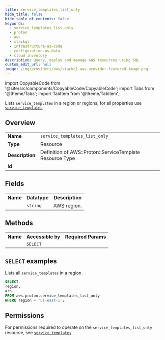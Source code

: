 ```yaml
---
title: service_templates_list_only
hide_title: false
hide_table_of_contents: false
keywords:
  - service_templates_list_only
  - proton
  - aws
  - stackql
  - infrastructure-as-code
  - configuration-as-data
  - cloud inventory
description: Query, deploy and manage AWS resources using SQL
custom_edit_url: null
image: /img/providers/aws/stackql-aws-provider-featured-image.png
---
```


import CopyableCode from '@site/src/components/CopyableCode/CopyableCode';
import Tabs from '@theme/Tabs';
import TabItem from '@theme/TabItem';

Lists <code>service_templates</code> in a region or regions, for all properties use <a href="/providers/aws/serviceName/service_templates/"><code>service_templates</code></a>

## Overview
<table><tbody>
<tr><td><b>Name</b></td><td><code>service_templates_list_only</code></td></tr>
<tr><td><b>Type</b></td><td>Resource</td></tr>
<tr><td><b>Description</b></td><td>Definition of AWS::Proton::ServiceTemplate Resource Type</td></tr>
<tr><td><b>Id</b></td><td><CopyableCode code="aws.proton.service_templates_list_only" /></td></tr>
</tbody></table>

## Fields
<table><tbody><tr><th>Name</th><th>Datatype</th><th>Description</th></tr><tr><td><CopyableCode code="region" /></td><td><code>string</code></td><td>AWS region.</td></tr>
</tbody></table>

## Methods

<table><tbody>
  <tr>
    <th>Name</th>
    <th>Accessible by</th>
    <th>Required Params</th>
  </tr>
  <tr>
    <td><CopyableCode code="list_resources" /></td>
    <td><code>SELECT</code></td>
    <td><CopyableCode code="region" /></td>
  </tr>
</tbody></table>

## `SELECT` examples
Lists all <code>service_templates</code> in a region.
```sql
SELECT
region,
arn
FROM aws.proton.service_templates_list_only
WHERE region = 'us-east-1';
```


## Permissions

For permissions required to operate on the <code>service_templates_list_only</code> resource, see <a href="/providers/aws/proton/service_templates/#permissions"><code>service_templates</code></a>

